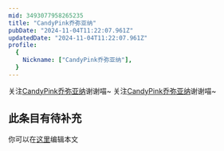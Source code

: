 ```yaml
---
mid: 3493077958265235
title: "CandyPink乔弥亚纳"
pubDate: "2024-11-04T11:22:07.961Z"
updatedDate: "2024-11-04T11:22:07.961Z"
profile:
  {
    Nickname: ["CandyPink乔弥亚纳"],
  }
---
```


关注[CandyPink乔弥亚纳](https://space.bilibili.com/3493077958265235)谢谢喵~ 关注[CandyPink乔弥亚纳](https://space.bilibili.com/3493077958265235)谢谢喵~

## 此条目有待补充
你可以在[这里](https://github.com/Yuhanawa/VTuber.ICU/edit/master/src/content/v/CandyPink乔弥亚纳/index.md)编辑本文
